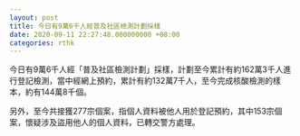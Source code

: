 ```yaml
---
layout: post
title: 今日有9萬6千人經普及社區檢測計劃採樣
date: 2020-09-11 22:27:48.000000000 +08:00
categories: rthk
---
```


今日有9萬6千人經「普及社區檢測計劃」採樣，計劃至今累計有約162萬3千人進行登記檢測，當中經網上預約，累計有約132萬7千人，至今完成核酸檢測的樣本，約有144萬8千個。

另外，至今共接獲277宗個案，指個人資料被他人用於登記預約，其中153宗個案，懷疑涉及盜用他人的個人資料，已轉交警方處理。
